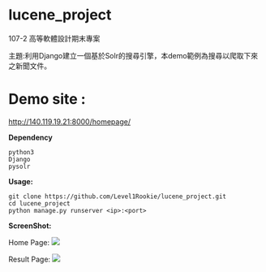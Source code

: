 # lucene_project

107-2 高等軟體設計期末專案

主題:利用Django建立一個基於Solr的搜尋引擎，本demo範例為搜尋以爬取下來之新聞文件。

# Demo site : 
http://140.119.19.21:8000/homepage/

**Dependency**
```
python3
Django
pysolr
```
**Usage:**
```
git clone https://github.com/Level1Rookie/lucene_project.git
cd lucene_project
python manage.py runserver <ip>:<port>
```

**ScreenShot:**


Home Page:
![](https://i.imgur.com/1t9bfgo.png)


Result Page:
![](https://i.imgur.com/pkbNX6W.png)




